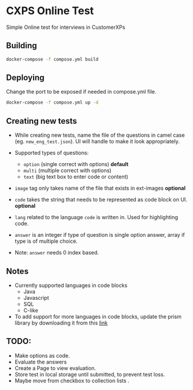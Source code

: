 # CXPS Online Test

Simple Online test for interviews in CustomerXPs


## Building

```bash
docker-compose -f compose.yml build
```

## Deploying

Change the port to be exposed if needed in compose.yml file.

```bash
docker-compose -f compose.yml up -d
```

## Creating new tests
 
 - While creating new tests, name the file of the questions 
   in camel case (eg. `new_eng_test.json`). UI will handle to make it look appropriately.

 - Supported types of questions:
   - `option` (single correct with options) **default**
   - `multi` (multiple correct with options)
   - `text` (big text box to enter code or content)
   
 - `image` tag only takes name of the file that exists in ext-images **optional**
 - `code` takes the string that needs to be represented as code block on UI. **optional**
 - `lang` related to the language `code` is written in. Used for highlighting code.
 - `answer` is an integer if type of question is single option answer, 
    array if type is of multiple choice.
 - Note: `answer` needs 0 index based.

## Notes
 - Currently supported languages in code blocks
   - Java
   - Javascript
   - SQL
   - C-like 
 - To add support for more languages in code blocks, 
   update the prism library by downloading it from this
   [link](https://prismjs.com/download.html#themes=prism-tomorrow&languages=clike+javascript+java+sql)
   

## TODO:
 - Make options as code.
 - Evaluate the answers
 - Create a Page to view evaluation.
 - Store test in local storage until submitted, to prevent test loss.
 - Maybe move from checkbox to collection lists .
 
